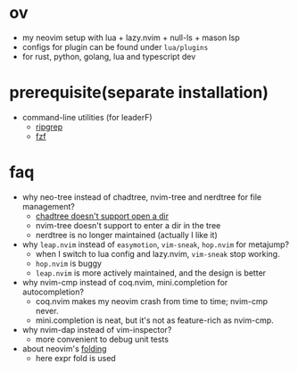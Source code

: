 # ov

- my neovim setup with lua + lazy.nvim + null-ls + mason lsp
- configs for plugin can be found under `lua/plugins`
- for rust, python, golang, lua and typescript dev

# prerequisite(separate installation)

- command-line utilities (for leaderF)
  - [ripgrep](https://github.com/BurntSushi/ripgrep)
  - [fzf](https://github.com/junegunn/fzf)

# faq

- why neo-tree instead of chadtree, nvim-tree and nerdtree for file management?
  - [chadtree doesn't support open a dir](https://github.com/ms-jpq/chadtree/issues/274)
  - nvim-tree doesn't support <enter> to enter a dir in the tree
  - nerdtree is no longer maintained (actually I like it)
- why `leap.nvim` instead of `easymotion`, `vim-sneak`, `hop.nvim` for metajump?
  - when I switch to lua config and lazy.nvim, `vim-sneak` stop working.
  - `hop.nvim` is buggy
  - `leap.nvim` is more actively maintained, and the design is better
- why nvim-cmp instead of coq.nvim, mini.completion for autocompletion?
  - coq.nvim makes my neovim crash from time to time; nvim-cmp never.
  - mini.completion is neat, but it's not as feature-rich as nvim-cmp.
- why nvim-dap instead of vim-inspector?
  - more convenient to debug unit tests
- about neovim's [folding](https://neovim.io/doc/user/fold.html)
  - here expr fold is used
